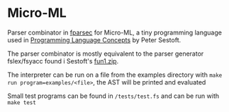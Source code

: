 # Micro-ML
Parser combinator in [fparsec](https://www.quanttec.com/fparsec/) for Micro-ML,
a tiny programming language used in [Programming Language
Concepts](http://www.itu.dk/people/sestoft/plc/) by Peter Sestoft.

The parser combinator is mostly equivalent to the parser generator fslex/fsyacc
found i Sestoft's
[fun1.zip](http://www.itu.dk/people/sestoft/plc/firstedition/fun1.zip).

The interpreter can be run on a file from the examples directory with `make run
program=examples/<file>`, the AST will be printed and evaluated

Small test programs can be found in `/tests/test.fs` and can be run with `make
test`
